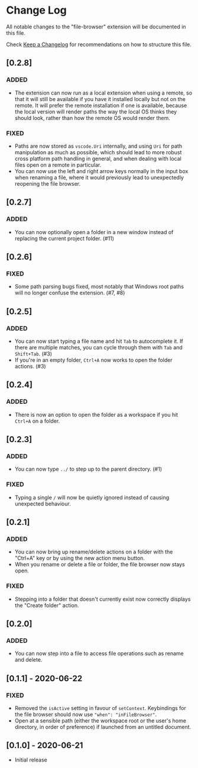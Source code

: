 # Change Log

All notable changes to the "file-browser" extension will be documented in this file.

Check [Keep a Changelog](http://keepachangelog.com/) for recommendations on how to structure this
file.

## [0.2.8]

### ADDED

-   The extension can now run as a local extension when using a remote, so that it will still be
    available if you have it installed locally but not on the remote. It will prefer the remote
    installation if one is available, because the local version will render paths the way the local
    OS thinks they should look, rather than how the remote OS would render them.

### FIXED

-   Paths are now stored as `vscode.Uri` internally, and using `Uri` for path manipulation as much
    as possible, which should lead to more robust cross platform path handling in general, and when
    dealing with local files open on a remote in particular.
-   You can now use the left and right arrow keys normally in the input box when renaming a file,
    where it would previously lead to unexpectedly reopening the file browser.

## [0.2.7]

### ADDED

-   You can now optionally open a folder in a new window instead of replacing the current project
    folder. (#11)

## [0.2.6]

### FIXED

-   Some path parsing bugs fixed, most notably that Windows root paths will no longer confuse the
    extension. (#7, #8)

## [0.2.5]

### ADDED

-   You can now start typing a file name and hit `Tab` to autocomplete it. If there are multiple
    matches, you can cycle through them with `Tab` and `Shift+Tab`. (#3)
-   If you're in an empty folder, `Ctrl+A` now works to open the folder actions. (#3)

## [0.2.4]

### ADDED

-   There is now an option to open the folder as a workspace if you hit `Ctrl+A` on a folder.

## [0.2.3]

### ADDED

-   You can now type `../` to step up to the parent directory. (#1)

### FIXED

-   Typing a single `/` will now be quietly ignored instead of causing unexpected behaviour.

## [0.2.1]

### ADDED

-   You can now bring up rename/delete actions on a folder with the "Ctrl+A" key or by using the new
    action menu button.
-   When you rename or delete a file or folder, the file browser now stays open.

### FIXED

-   Stepping into a folder that doesn't currently exist now correctly displays the "Create folder"
    action.

## [0.2.0]

### ADDED

-   You can now step into a file to access file operations such as rename and delete.

## [0.1.1] - 2020-06-22

### FIXED

-   Removed the `isActive` setting in favour of `setContext`. Keybindings for the file browser
    should now use `"when": "inFileBrowser"`.
-   Open at a sensible path (either the workspace root or the user's home directory, in order of
    preference) if launched from an untitled document.

## [0.1.0] - 2020-06-21

-   Initial release
